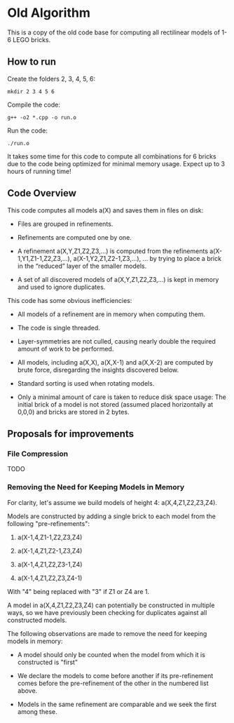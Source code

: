 # Old Algorithm

This is a copy of the old code base for computing all rectilinear models of 1-6 LEGO bricks.

## How to run

Create the folders 2, 3, 4, 5, 6:

```
mkdir 2 3 4 5 6
```

Compile the code:

```
g++ -o2 *.cpp -o run.o
```

Run the code:

```
./run.o
```

It takes some time for this code to compute all combinations for 6 bricks due to the code being optimized for minimal memory usage. Expect up to 3 hours of running time!

## Code Overview

This code computes all models a(X) and saves them in files on disk:

- Files are grouped in refinements.

- Refinements are computed one by one.

- A refinement a(X,Y,Z1,Z2,Z3,...) is computed from the refinements a(X-1,Y1,Z1-1,Z2,Z3,...), a(X-1,Y2,Z1,Z2-1,Z3,...), ... by trying to place a brick in the “reduced” layer of the smaller models.

- A set of all discovered models of a(X,Y,Z1,Z2,Z3,...) is kept in memory and used to ignore duplicates.


This code has some obvious inefficiencies:

- All models of a refinement are in memory when computing them.

- The code is single threaded.

- Layer-symmetries are not culled, causing nearly double the required amount of work to be performed.

- All models, including a(X,X), a(X,X-1) and a(X,X-2) are computed by brute force, disregarding the insights discovered below.

- Standard sorting is used when rotating models.

- Only a minimal amount of care is taken to reduce disk space usage: The initial brick of a model is not stored (assumed placed horizontally at 0,0,0) and bricks are stored in 2 bytes.


## Proposals for improvements

### File Compression

TODO

### Removing the Need for Keeping Models in Memory

For clarity, let's assume we build models of height 4: a(X,4,Z1,Z2,Z3,Z4).

Models are constructed by adding a single brick to each model from the following "pre-refinements":

1) a(X-1,4,Z1-1,Z2,Z3,Z4)

2) a(X-1,4,Z1,Z2-1,Z3,Z4)

3) a(X-1,4,Z1,Z2,Z3-1,Z4)

4) a(X-1,4,Z1,Z2,Z3,Z4-1)

With "4" being replaced with "3" if Z1 or Z4 are 1.

A model in a(X,4,Z1,Z2,Z3,Z4) can potentially be constructed in multiple ways, so we have previously been checking for duplicates against all constructed models.

The following observations are made to remove the need for keeping models in memory:

- A model should only be counted when the model from which it is constructed is "first"

- We declare the models to come before another if its pre-refinement comes before the pre-refinement of the other in the numbered list above.

- Models in the same refinement are comparable and we seek the first among these.


